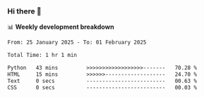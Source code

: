 ### Hi there 👋

<!--
**rajaahdjey/rajaahdjey** is a ✨ _special_ ✨ repository because its `README.md` (this file) appears on your GitHub profile.

Here are some ideas to get you started:

- 🔭 I’m currently working on ...
- 🌱 I’m currently learning ...
- 👯 I’m looking to collaborate on ...
- 🤔 I’m looking for help with ...
- 💬 Ask me about ...
- 📫 How to reach me: ...
- 😄 Pronouns: ...
- ⚡ Fun fact: ...
-->

📊 **Weekly development breakdown**
<!--START_SECTION:waka-->

```txt
From: 25 January 2025 - To: 01 February 2025

Total Time: 1 hr 1 min

Python   43 mins         >>>>>>>>>>>>>>>>>>-------   70.28 %
HTML     15 mins         >>>>>>-------------------   24.70 %
Text     0 secs          -------------------------   00.63 %
CSS      0 secs          -------------------------   00.03 %
```

<!--END_SECTION:waka-->
